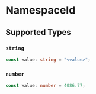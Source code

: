 # NamespaceId


## Supported Types

### `string`

```typescript
const value: string = "<value>";
```

### `number`

```typescript
const value: number = 4086.77;
```

